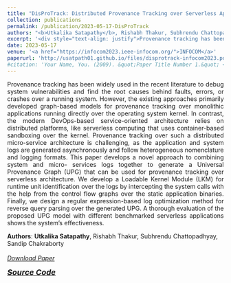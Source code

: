 ```yaml
---
title: "DisProTrack: Distributed Provenance Tracking over Serverless Applications"
collection: publications
permalink: /publication/2023-05-17-DisProTrack
authors: "<b>Utkalika Satapathy</b>, Rishabh Thakur, Subhrendu Chattopadhyay, Sandip Chakraborty"
excerpt: '<div style="text-align: justify">Provenance tracking has been widely used in the recent literature to debug system vulnerabilities and find the root causes behind faults, errors, or crashes over a running system. However, the existing approaches primarily developed graph-based models for provenance tracking over monolithic applications running directly over the operating system kernel. In contrast, the modern DevOps-based service-oriented architecture relies on distributed platforms, like serverless computing that uses container-based sandboxing over the kernel. Provenance tracking over such a distributed micro-service architecture is challenging, as the application and system logs are generated asynchronously and follow heterogeneous nomenclature and logging formats. This paper develops a novel approach to combining system and micro- services logs together to generate a Universal Provenance Graph (UPG) that can be used for provenance tracking over serverless architecture. We develop a Loadable Kernel Module (LKM) for runtime unit identification over the logs by intercepting the system calls with the help from the control flow graphs over the static application binaries. Finally, we design a regular expression-based log optimization method for reverse query parsing over the generated UPG. A thorough evaluation of the proposed UPG model with different benchmarked serverless applications shows the system’s effectiveness.</div>'
date: 2023-05-17
venue: '<a href="https://infocom2023.ieee-infocom.org/">INFOCOM</a>'
paperurl: 'http://usatpath01.github.io/files/disprotrack-infocom2023.pdf'
#citation: 'Your Name, You. (2009). &quot;Paper Title Number 1.&quot; <i>Journal 1</i>. 1(1).'
---
```

<div style="text-align: justify">
Provenance tracking has been widely used in the recent literature to debug system vulnerabilities and find the root causes behind faults, errors, or crashes over a running system. However, the existing approaches primarily developed graph-based models for provenance tracking over monolithic applications running directly over the operating system kernel. In contrast, the modern DevOps-based service-oriented architecture relies on distributed platforms, like serverless computing that uses container-based sandboxing over the kernel. Provenance tracking over such a distributed micro-service architecture is challenging, as the application and system logs are generated asynchronously and follow heterogeneous nomenclature and logging formats. This paper develops a novel approach to combining system and micro- services logs together to generate a Universal Provenance Graph (UPG) that can be used for provenance tracking over serverless architecture. We develop a Loadable Kernel Module (LKM) for runtime unit identification over the logs by intercepting the system calls with the help from the control flow graphs over the static application binaries. Finally, we design a regular expression-based log optimization method for reverse query parsing over the generated UPG. A thorough evaluation of the proposed UPG model with different benchmarked serverless applications shows the system’s effectiveness.
</div>

<b>Authors</b>: <b>Utkalika Satapathy</b>, Rishabh Thakur, Subhrendu Chattopadhyay, Sandip Chakraborty 
<br><br>
<a href="http://usatpath01.github.io/files/disprotrack-infocom2023.pdf" target=_blank><i class="fas fa-file-download"> Download Paper</i></a>

<a href="https://github.com/usatpath01/DisProTrack" target=_blank><i class="fab fa-github-square" style="font-size:18px"> <b>Source Code</b></i></a>
<!--Recommended citation: Your Name, You. (2009). "Paper Title Number 1." <i>Journal 1</i>. 1(1).-->
